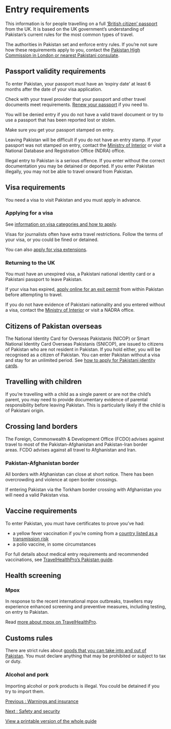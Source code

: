 # Entry requirements

This information is for people travelling on a full [‘British citizen’ passport](https://www.gov.uk/types-of-british-nationality) from the UK. It is based on the UK government’s understanding of Pakistan’s current rules for the most common types of travel.

The authorities in Pakistan set and enforce entry rules. If you’re not sure how these requirements apply to you, contact the [Pakistan High Commission in London or nearest Pakistani consulate](https://www.phclondon.org/contactus).

## Passport validity requirements

To enter Pakistan, your passport must have an ‘expiry date’ at least 6 months after the date of your visa application.

Check with your travel provider that your passport and other travel documents meet requirements. [Renew your passport](https://www.gov.uk/renew-adult-passport/renew) if you need to.

You will be denied entry if you do not have a valid travel document or try to use a passport that has been reported lost or stolen.

Make sure you get your passport stamped on entry.

Leaving Pakistan will be difficult if you do not have an entry stamp. If your passport was not stamped on entry, contact the [Ministry of Interior](https://visa.nadra.gov.pk) or visit a National Database and Registration Office (NDRA) office.

Illegal entry to Pakistan is a serious offence. If you enter without the correct documentation you may be detained or deported. If you enter Pakistan illegally, you may not be able to travel onward from Pakistan.

## Visa requirements

You need a visa to visit Pakistan and you must apply in advance.

### Applying for a visa

See [information on visa categories and how to apply](https://visa.nadra.gov.pk/visa-categories/).

Visas for journalists often have extra travel restrictions. Follow the terms of your visa, or you could be fined or detained.

You can also [apply for visa extensions](https://visa.nadra.gov.pk/visa-categories/).

### Returning to the UK

You must have an unexpired visa, a Pakistani national identity card or a Pakistani passport to leave Pakistan.

If your visa has expired, [apply online for an exit permit](https://visa.nadra.gov.pk/exitpermit/) from within Pakistan before attempting to travel.

If you do not have evidence of Pakistani nationality and you entered without a visa, contact the [Ministry of Interior](https://visa.nadra.gov.pk) or visit a NADRA office.

## Citizens of Pakistan overseas

The National Identity Card for Overseas Pakistanis (NICOP) or Smart National Identity Card Overseas Pakistanis (SNICOP), are issued to citizens of Pakistan who are not resident in Pakistan. If you hold either, you will be recognised as a citizen of Pakistan. You can enter Pakistan without a visa and stay for an unlimited period. See [how to apply for Pakistani identity cards](https://www.phclondon.org/nadra).

## Travelling with children

If you’re travelling with a child as a single parent or are not the child’s parent, you may need to provide documentary evidence of parental responsibility before leaving Pakistan. This is particularly likely if the child is of Pakistani origin.

## Crossing land borders

The Foreign, Commonwealth & Development Office (FCDO) advises against travel to most of the Pakistan-Afghanistan and Pakistan-Iran border areas. FCDO advises against all travel to Afghanistan and Iran.

### Pakistan-Afghanistan border

All borders with Afghanistan can close at short notice. There has been overcrowding and violence at open border crossings.

If entering Pakistan via the Torkham border crossing with Afghanistan you will need a valid Pakistan visa.

## Vaccine requirements

To enter Pakistan, you must have certificates to prove you’ve had:

* a yellow fever vaccination if you’re coming from a [country listed as a transmission risk](https://nathnacyfzone.org.uk/factsheet/65/countries-with-risk-of-yellow-fever-transmission)
* a polio vaccine, in some circumstances

For full details about medical entry requirements and recommended vaccinations, see [TravelHealthPro’s Pakistan guide](https://www.travelhealthpro.org.uk/country/171/pakistan#Vaccine_Recommendations).

## Health screening

### Mpox

In response to the recent international mpox outbreaks, travellers may experience enhanced screening and preventive measures, including testing, on entry to Pakistan.

Read [more about mpox on TravelHealthPro](https://travelhealthpro.org.uk/disease/125/mpox-monkeypox).

## Customs rules

There are strict rules about [goods that you can take into and out of Pakistan](https://www.trade.gov/country-commercial-guides/pakistan-customs-regulations). You must declare anything that may be prohibited or subject to tax or duty.

### Alcohol and pork

Importing alcohol or pork products is illegal. You could be detained if you try to import them.

[Previous
:
Warnings and insurance](/foreign-travel-advice/pakistan)

[Next
:
Safety and security](/foreign-travel-advice/pakistan/safety-and-security)

[View a printable version of the whole guide](/foreign-travel-advice/pakistan/print)